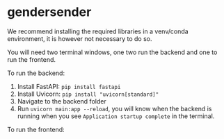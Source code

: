# gendersender

We recommend installing the required libraries in a venv/conda environment, it is however not necessary to do so. 

You will need two terminal windows, one two run the backend and one to run the frontend. 

To run the backend:

1. Install FastAPI: `pip install fastapi`
2. Install Uvicorn: `pip install "uvicorn[standard]"`
3. Navigate to the backend folder 
4. Run  `uvicorn main:app --reload`, you will know when the backend is running when you see `Application startup complete` in the terminal.

To run the frontend:
